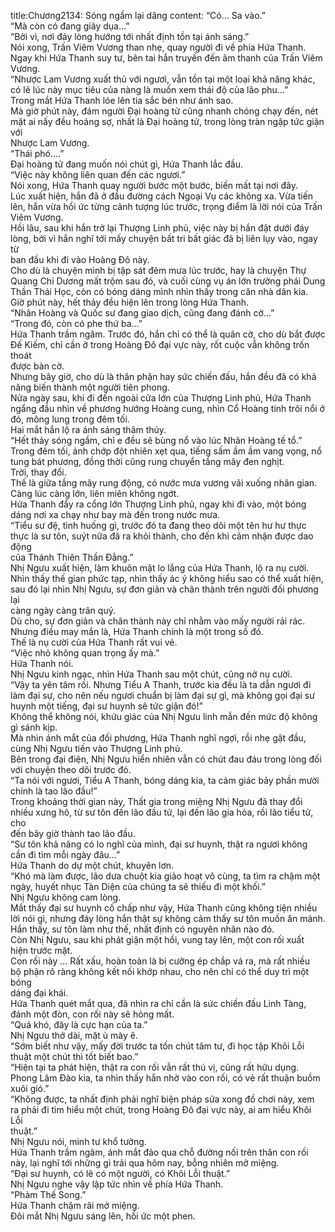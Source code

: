 title:Chương2134: Sóng ngầm lại dâng
content:
“Có… Sa vào.”<br>“Mà còn có đang giãy dụa…”<br>“Bởi vì, nơi đáy lòng hướng tới nhất định tồn tại ánh sáng.”<br>Nói xong, Trấn Viêm Vương than nhẹ, quay người đi về phía Hứa Thanh.<br>Ngay khi Hứa Thanh suy tư, bên tai hắn truyền đến âm thanh của Trấn Viêm<br>Vương.<br>“Nhược Lam Vương xuất thủ với ngươi, vẫn tồn tại một loại khả năng khác,<br>có lẽ lúc này mục tiêu của nàng là muốn xem thái độ của lão phu…”<br>Trong mắt Hứa Thanh lóe lên tia sắc bén như ánh sao.<br>Mà giờ phút này, đám người Đại hoàng tử cũng nhanh chóng chạy đến, nét<br>mặt ai nấy đều hoảng sợ, nhất là Đại hoàng tử, trong lòng tràn ngập tức giận với<br>Nhược Lam Vương.<br>“Thái phó….”<br>Đại hoàng tử đang muốn nói chút gì, Hứa Thanh lắc đầu.<br>“Việc này không liên quan đến các ngươi.”<br>Nói xong, Hứa Thanh quay người bước một bước, biến mất tại nơi đây.<br>Lúc xuất hiện, hắn đã ở đầu đường cách Ngoại Vụ các không xa. Vừa tiến<br>lên, hắn vừa hồi ức từng cảnh tượng lúc trước, trọng điểm là lời nói của Trấn<br>Viêm Vương.<br>Hồi lâu, sau khi hắn trở lại Thượng Linh phủ, việc này bị hắn đặt dưới đáy<br>lòng, bởi vì hắn nghĩ tới mấy chuyện bất tri bất giác đã bị liên lụy vào, ngay từ<br>ban đầu khi đi vào Hoàng Đô này.<br>Cho dù là chuyện mình bị tập sát đêm mưa lúc trước, hay là chuyện Thự<br>Quang Chi Dương mất trộm sau đó, và cuối cùng vụ án lớn trường phái Dung<br>Thần Thái Học, còn có bóng dáng mình nhìn thấy trong căn nhà dân kia.<br>Giờ phút này, hết thảy đều hiện lên trong lòng Hứa Thanh.<br>“Nhân Hoàng và Quốc sư đang giao dịch, cũng đang đánh cờ…”<br>“Trong đó, còn có phe thứ ba…”<br>Hứa Thanh trầm ngâm. Trước đó, hắn chỉ có thể là quân cờ, cho dù bắt được<br>Đế Kiếm, chỉ cần ở trong Hoàng Đô đại vực này, rốt cuộc vẫn không trốn thoát<br>được bàn cờ.<br>Nhưng bây giờ, cho dù là thân phận hay sức chiến đấu, hắn đều đã có khả<br>năng biến thành một người tiên phong.<br>Nửa ngày sau, khi đi đến ngoài cửa lớn của Thượng Linh phủ, Hứa Thanh<br>ngẩng đầu nhìn về phương hướng Hoàng cung, nhìn Cổ Hoàng tinh trôi nổi ở<br>đó, mông lung trong đêm tối.<br>Hai mắt hắn lộ ra ánh sáng thâm thúy.<br>“Hết thảy sóng ngầm, chỉ e đều sẽ bùng nổ vào lúc Nhân Hoàng tế tổ.”<br>Trong đêm tối, ánh chớp đột nhiên xẹt qua, tiếng sấm ầm ầm vang vọng, nổ<br>tung bát phương, đồng thời cũng rung chuyển tầng mây đen nghịt.<br>Trời, thay đổi.<br>Thế là giữa tầng mây rung động, có nước mưa vương vãi xuống nhân gian.<br>Càng lúc càng lớn, liên miên không ngớt.<br>Hứa Thanh đẩy ra cổng lớn Thượng Linh phủ, ngay khi đi vào, một bóng<br>dáng nơi xa chạy như bay mà đến trong nước mưa.<br>“Tiểu sư đệ, tình huống gì, trước đó ta đang theo dõi một tên hư hư thực<br>thực là sư tôn, suýt nữa đã ra khỏi thành, cho đến khi cảm nhận được dao động<br>của Thánh Thiên Thần Đằng.”<br>Nhị Ngưu xuất hiện, làm khuôn mặt lo lắng của Hứa Thanh, lộ ra nụ cười.<br>Nhìn thấy thế gian phức tạp, nhìn thấy ác ý không hiểu sao có thể xuất hiện,<br>sau đó lại nhìn Nhị Ngưu, sự đơn giản và chân thành trên người đối phương lại<br>càng ngày càng trân quý.<br>Dù cho, sự đơn giản và chân thành này chỉ nhằm vào mấy người rải rác.<br>Nhưng điều may mắn là, Hứa Thanh chính là một trong số đó.<br>Thế là nụ cười của Hứa Thanh rất vui vẻ.<br>“Việc nhỏ không quan trọng ấy mà.”<br>Hứa Thanh nói.<br>Nhị Ngưu kinh ngạc, nhìn Hứa Thanh sau một chút, cũng nở nụ cười.<br>“Vậy ta yên tâm rồi. Nhưng Tiểu A Thanh, trước kia đều là ta dẫn ngươi đi<br>làm đại sự, cho nên nếu ngươi chuẩn bị làm đại sự gì, mà không gọi đại sư<br>huynh một tiếng, đại sư huynh sẽ tức giận đó!”<br>Không thể không nói, khứu giác của Nhị Ngưu linh mẫn đến mức độ không<br>gì sánh kịp.<br>Mà nhìn ánh mắt của đối phương, Hứa Thanh nghĩ ngợi, rồi nhẹ gật đầu,<br>cùng Nhị Ngưu tiến vào Thượng Linh phủ.<br>Bên trong đại điện, Nhị Ngưu hiển nhiên vẫn có chút đau đáu trong lòng đối<br>với chuyện theo dõi trước đó.<br>“Ta nói với ngươi, Tiểu A Thanh, bóng dáng kia, ta cảm giác bảy phần mười<br>chính là tao lão đầu!”<br>Trong khoảng thời gian này, Thất gia trong miệng Nhị Ngưu đã thay đổi<br>nhiều xưng hô, từ sư tôn đến lão đầu tử, lại đến lão gia hỏa, rồi lão tiểu tử, cho<br>đến bây giờ thành tao lão đầu.<br>“Sư tôn khả năng có lo nghĩ của mình, đại sư huynh, thật ra ngươi không<br>cần đi tìm mỗi ngày đâu…”<br>Hứa Thanh do dự một chút, khuyên lơn.<br>“Khó mà làm được, lão dưa chuột kia giảo hoạt vô cùng, ta tìm ra chậm một<br>ngày, huyết nhục Tàn Diện của chúng ta sẽ thiếu đi một khối.”<br>Nhị Ngưu không cam lòng.<br>Mắt thấy đại sư huynh cố chấp như vậy, Hứa Thanh cũng không tiện nhiều<br>lời nói gì, nhưng đáy lòng hắn thật sự không cảm thấy sư tôn muốn ăn mảnh.<br>Hắn thấy, sư tôn làm như thế, nhất định có nguyên nhân nào đó.<br>Còn Nhị Ngưu, sau khi phát giận một hồi, vung tay lên, một con rối xuất<br>hiện trước mặt.<br>Con rối này … Rất xấu, hoàn toàn là bị cưỡng ép chắp vá ra, mà rất nhiều<br>bộ phận rõ ràng không kết nối khớp nhau, cho nên chỉ có thể duy trì một bóng<br>dáng đại khái.<br>Hứa Thanh quét mắt qua, đã nhìn ra chỉ cần là sức chiến đấu Linh Tàng,<br>đánh một đòn, con rối này sẽ hỏng mất.<br>“Quá khó, đây là cực hạn của ta.”<br>Nhị Ngưu thở dài, mặt ủ mày ê.<br>“Sớm biết như vậy, mấy đời trước ta tốn chút tâm tư, đi học tập Khôi Lỗi<br>thuật một chút thì tốt biết bao.”<br>“Hiện tại ta phát hiện, thật ra con rối vẫn rất thú vị, cũng rất hữu dụng.<br>Phong Lâm Đào kia, ta nhìn thấy hắn nhờ vào con rối, có vẻ rất thuận buồm<br>xuôi gió.”<br>“Không được, ta nhất định phải nghĩ biện pháp sửa xong đồ chơi này, xem<br>ra phải đi tìm hiểu một chút, trong Hoàng Đô đại vực này, ai am hiểu Khôi Lỗi<br>thuật.”<br>Nhị Ngưu nói, minh tư khổ tưởng.<br>Hứa Thanh trầm ngâm, ánh mắt đảo qua chỗ đường nối trên thân con rối<br>này, lại nghĩ tới những gì trải qua hôm nay, bỗng nhiên mở miệng.<br>“Đại sư huynh, có lẽ có một người, có Khôi Lỗi thuật.”<br>Nhị Ngưu nghe vậy lập tức nhìn về phía Hứa Thanh.<br>“Phàm Thế Song.”<br>Hứa Thanh chậm rãi mở miệng.<br>Đôi mắt Nhị Ngưu sáng lên, hồi ức một phen.